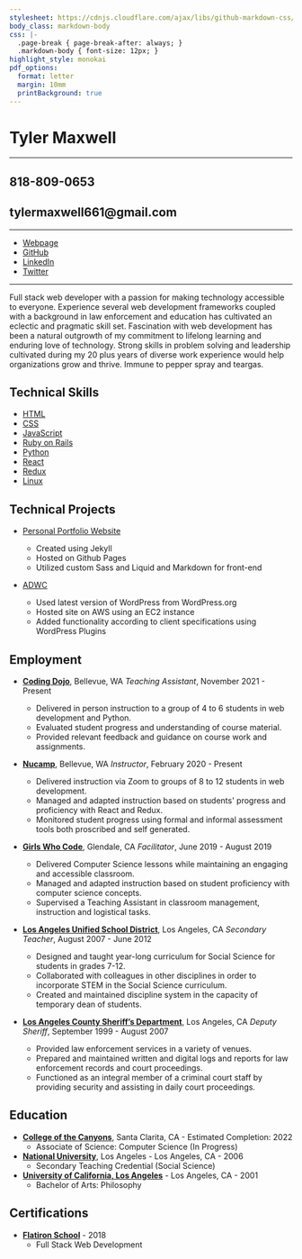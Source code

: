 ```yaml
---
stylesheet: https://cdnjs.cloudflare.com/ajax/libs/github-markdown-css/2.10.0/github-markdown.min.css
body_class: markdown-body
css: |-
  .page-break { page-break-after: always; }
  .markdown-body { font-size: 12px; }
highlight_style: monokai
pdf_options:
  format: letter
  margin: 10mm
  printBackground: true
---
```

# Tyler Maxwell
<hr/>
<div class="header">
<h2>818-809-0653</h2>

<h2>tylermaxwell661@gmail.com</h2>
</div>



<hr/>
<div class="contact">


- [Webpage]
- [GitHub]
- [LinkedIn]
- [Twitter]

</div>
<hr/>

Full stack web developer with a passion for making technology accessible to everyone.  Experience several web development frameworks coupled with a background in law enforcement and education has cultivated an eclectic and pragmatic skill set. Fascination with web development has been a natural outgrowth of my commitment to lifelong learning and enduring love of technology. Strong skills in problem solving and leadership cultivated during my 20 plus years of diverse work experience would help organizations grow and thrive. Immune to pepper spray and teargas. 


## Technical Skills
<div class="contact">

- [HTML]()
- [CSS]()
- [JavaScript]()
- [Ruby on Rails]()
- [Python]()
- [React]()
- [Redux]()
- [Linux]()

</div>

## Technical Projects

- [Personal Portfolio Website]
  + Created using Jekyll 
  + Hosted on Github Pages
  + Utilized custom Sass and Liquid and Markdown for front-end

- [ADWC]
  + Used latest version of WordPress from WordPress.org
  + Hosted site on AWS using an EC2 instance
  + Added functionality according to client specifications using WordPress Plugins

## Employment

- **[Coding Dojo]**, Bellevue, WA *Teaching Assistant*, November 2021 - Present
  + Delivered in person instruction to a group of 4 to 6 students in web development and Python.
  + Evaluated student progress and understanding of course material.
  + Provided relevant feedback and guidance on course work and assignments.
 
- **[Nucamp]**, Bellevue, WA *Instructor*, February 2020 - Present
  + Delivered instruction via Zoom to groups of 8 to 12 students in web development.
  + Managed and adapted instruction based on students' progress and proficiency with React and Redux. 
  + Monitored student progress using formal and informal assessment tools both proscribed and self generated. 

- **[Girls Who Code]**, Glendale, CA *Facilitator*, June 2019 - August 2019
  + Delivered Computer Science lessons while maintaining an engaging and accessible classroom. 
  + Managed and adapted instruction based on student proficiency with computer science concepts. 
  + Supervised a Teaching Assistant in classroom management, instruction and logistical tasks.

- **[Los Angeles Unified School District]**, Los Angeles, CA *Secondary Teacher*, August 2007 - June 2012
  + Designed and taught year-long curriculum for Social Science for students in grades 7-12.
  + Collaborated with colleagues in other disciplines in order to incorporate STEM in the Social Science curriculum.
  + Created and maintained discipline system in the capacity of temporary dean of students.

- **[Los Angeles County Sheriff’s Department]**, Los Angeles, CA *Deputy Sheriff*, September 1999 - August 2007
  + Provided law enforcement services in a variety of venues.
  + Prepared and maintained written and digital logs and reports for law enforcement records and court proceedings.
  + Functioned as an integral member of a criminal court staff by providing security and assisting in daily court proceedings.



## Education

- **[College of the Canyons]**, Santa Clarita, CA - Estimated Completion: 2022
  + Associate of Science: Computer Science (In Progress) 
- **[National University]**, Los Angeles - Los Angeles, CA - 2006
  + Secondary Teaching Credential (Social Science) 
- **[University of California, Los Angeles]** - Los Angeles, CA - 2001 
  + Bachelor of Arts: Philosophy

## Certifications

- **[Flatiron School]** - 2018
  + Full Stack Web Development

[818-809-0653]: tel:8188090653
[ADWC]: http://adwc.org
[College of the Canyons]: https://www.canyons.edu/
[tylermaxwell661@gmail.com]: mailto:tylermaxwell661@gmail.com
[Flatiron School]: https://learn.co/
[Girls Who Code]: https://girlswhocode.com/
[GitHub]: https://github.com/tmax818
[Webpage]: https://www.tylermaxwell.co
[Twitter]: https://twitter.com/tmax818
[LinkedIn]: https://www.linkedin.com/in/tylermaxwell
[Los Angeles Unified School District]: http://www.lausd.net/
[Los Angeles County Sheriff’s Department]: https://lasd.org/
[University of California, Los Angeles]: https://www.ucla.edu/
[National University]: https://www.nu.edu/
[Nucamp]: https://www.nucamp.co/
[Coding Dojo]: https://www.codingdojo.com/
[Personal Portfolio Website]: https://www.tylermaxwell.co